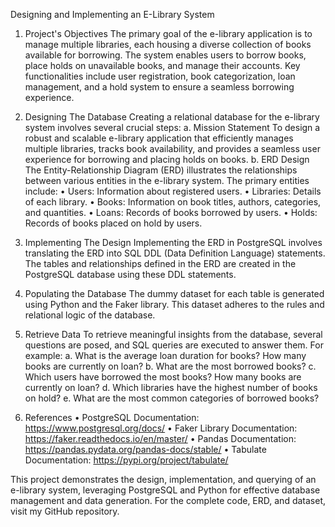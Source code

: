 Designing and Implementing an E-Library System

1. Project's Objectives
The primary goal of the e-library application is to manage multiple libraries, each housing a diverse collection of books available for borrowing. The system enables users to borrow books, place holds on unavailable books, and manage their accounts. Key functionalities include user registration, book categorization, loan management, and a hold system to ensure a seamless borrowing experience.

2. Designing The Database
Creating a relational database for the e-library system involves several crucial steps:
  a.	Mission Statement
      To design a robust and scalable e-library application that efficiently manages multiple libraries, tracks book availability, and provides a seamless user experience for borrowing and placing holds on books.
  b.	ERD Design
      The Entity-Relationship Diagram (ERD) illustrates the relationships between various entities in the e-library system. The primary entities include:
      •	Users: Information about registered users.
      •	Libraries: Details of each library.
      •	Books: Information on book titles, authors, categories, and quantities.
      •	Loans: Records of books borrowed by users.
      •	Holds: Records of books placed on hold by users.

3. Implementing The Design
   Implementing the ERD in PostgreSQL involves translating the ERD into SQL DDL (Data Definition Language) statements. The tables and relationships defined in the ERD are created in the PostgreSQL database using these DDL statements.

4. Populating the Database
   The dummy dataset for each table is generated using Python and the Faker library. This dataset adheres to the rules and relational logic of the database.
 
5. Retrieve Data
   To retrieve meaningful insights from the database, several questions are posed, and SQL queries are executed to answer them. For example:
    a.	What is the average loan duration for books? How many books are currently on loan?
    b.	What are the most borrowed books?
    c.	Which users have borrowed the most books? How many books are currently on loan?
    d.	Which libraries have the highest number of books on hold?
    e.	What are the most common categories of borrowed books?

6. References
    •	PostgreSQL Documentation: https://www.postgresql.org/docs/
    •	Faker Library Documentation: https://faker.readthedocs.io/en/master/
    •	Pandas Documentation: https://pandas.pydata.org/pandas-docs/stable/
    •	Tabulate Documentation: https://pypi.org/project/tabulate/

This project demonstrates the design, implementation, and querying of an e-library system, leveraging PostgreSQL and Python for effective database management and data generation. For the complete code, ERD, and dataset, visit my GitHub repository.
